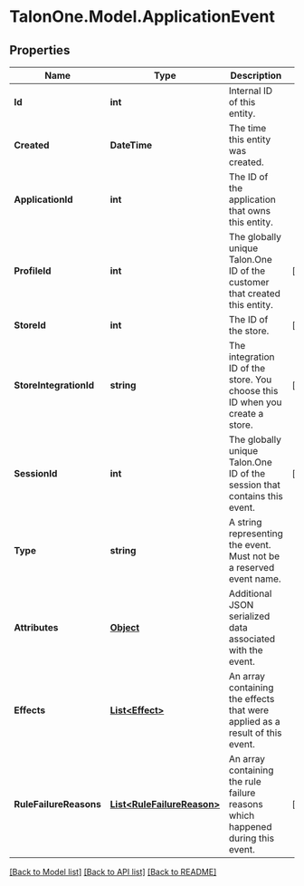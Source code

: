 # TalonOne.Model.ApplicationEvent
## Properties

Name | Type | Description | Notes
------------ | ------------- | ------------- | -------------
**Id** | **int** | Internal ID of this entity. | 
**Created** | **DateTime** | The time this entity was created. | 
**ApplicationId** | **int** | The ID of the application that owns this entity. | 
**ProfileId** | **int** | The globally unique Talon.One ID of the customer that created this entity. | [optional] 
**StoreId** | **int** | The ID of the store. | [optional] 
**StoreIntegrationId** | **string** | The integration ID of the store. You choose this ID when you create a store. | [optional] 
**SessionId** | **int** | The globally unique Talon.One ID of the session that contains this event. | [optional] 
**Type** | **string** | A string representing the event. Must not be a reserved event name. | 
**Attributes** | [**Object**](.md) | Additional JSON serialized data associated with the event. | 
**Effects** | [**List&lt;Effect&gt;**](Effect.md) | An array containing the effects that were applied as a result of this event. | 
**RuleFailureReasons** | [**List&lt;RuleFailureReason&gt;**](RuleFailureReason.md) | An array containing the rule failure reasons which happened during this event. | [optional] 

[[Back to Model list]](../README.md#documentation-for-models) [[Back to API list]](../README.md#documentation-for-api-endpoints) [[Back to README]](../README.md)

